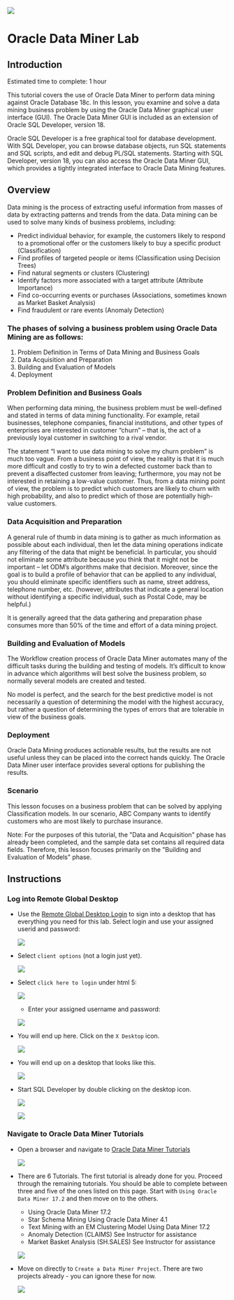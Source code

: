   ![](images/dm/001.png)

# Oracle Data Miner Lab

## **Introduction**
Estimated time to complete: 1 hour

This tutorial covers the use of Oracle Data Miner to perform data mining against Oracle Database 18c. In this lesson, you examine and solve a data mining business problem by using the Oracle Data Miner graphical user interface (GUI). The Oracle Data Miner GUI is included as an extension of Oracle SQL Developer, version 18.

Oracle SQL Developer is a free graphical tool for database development. With SQL Developer, you can browse database objects, run SQL statements and SQL scripts, and edit and debug PL/SQL statements. Starting with SQL Developer, version 18, you can also access the Oracle Data Miner GUI, which provides a tightly integrated interface to Oracle Data Mining features.

## **Overview**

Data mining is the process of extracting useful information from masses of data by extracting patterns and trends from the data. Data mining can be used to solve many kinds of business problems, including:
- Predict individual behavior, for example, the customers likely to respond to a promotional offer or the customers likely to buy a specific product (Classification)
- Find profiles of targeted people or items (Classification using Decision Trees)
- Find natural segments or clusters (Clustering)
- Identify factors more associated with a target attribute (Attribute Importance)
- Find co-occurring events or purchases (Associations, sometimes known as Market Basket Analysis)
- Find fraudulent or rare events (Anomaly Detection)

### **The phases of solving a business problem using Oracle Data Mining are as follows:**
1. Problem Definition in Terms of Data Mining and Business Goals
2. Data Acquisition and Preparation
3. Building and Evaluation of Models
4. Deployment

### **Problem Definition and Business Goals**

When performing data mining, the business problem must be well-defined and stated in terms of data mining functionality. For example, retail businesses, telephone companies, financial institutions, and other types of enterprises are interested in customer “churn” – that is, the act of a previously loyal customer in switching to a rival vendor.

The statement “I want to use data mining to solve my churn problem” is much too vague. From a business point of view, the reality is that it is much more difficult and costly to try to win a defected customer back than to prevent a disaffected customer from leaving; furthermore, you may not be interested in retaining a low-value customer. Thus, from a data mining point of view, the problem is to predict which customers are likely to churn with high probability, and also to predict which of those are potentially high-value customers.

### **Data Acquisition and Preparation**

A general rule of thumb in data mining is to gather as much information as possible about each individual, then let the data mining operations indicate any filtering of the data that might be beneficial. In particular, you should not eliminate some attribute because you think that it might not be important – let ODM’s algorithms make that decision. Moreover, since the goal is to build a profile of behavior that can be applied to any individual, you should eliminate specific identifiers such as name, street address, telephone number, etc. (however, attributes that indicate a general location without identifying a specific individual, such as Postal Code, may be helpful.)

It is generally agreed that the data gathering and preparation phase consumes more than 50% of the time and effort of a data mining project.

### **Building and Evaluation of Models**

The Workflow creation process of Oracle Data Miner automates many of the difficult tasks during the building and testing of models. It’s difficult to know in advance which algorithms will best solve the business problem, so normally several models are created and tested.

No model is perfect, and the search for the best predictive model is not necessarily a question of determining the model with the highest accuracy, but rather a question of determining the types of errors that are tolerable in view of the business goals.

### **Deployment**

Oracle Data Mining produces actionable results, but the results are not useful unless they can be placed into the correct hands quickly. The Oracle Data Miner user interface provides several options for publishing the results.

### **Scenario**

This lesson focuses on a business problem that can be solved by applying Classification models. In our scenario, ABC Company wants to identify customers who are most likely to purchase insurance.

Note: For the purposes of this tutorial, the "Data and Acquisition" phase has already been completed, and the sample data set contains all required data fields. Therefore, this lesson focuses primarily on the "Building and Evaluation of Models" phase.

## Instructions

### Log into Remote Global Desktop

- Use the [Remote Global Desktop Login](http://http://dma.oraclepts.nl/) to sign into a desktop that has everything you need for this lab.  Select login and use your assigned userid and password:  

  ![](images/dm/002.png)

- Select `client options` (not a login just yet).

  ![](images/dm/003.png)

- Select `click here to login` under html 5:

  ![](images/dm/004.png)

  - Enter your assigned username and password:

  ![](images/dm/005.png)

- You will end up here.  Click on the `X Desktop` icon.

  ![](images/dm/006.png)

- You will end up on a desktop that looks like this.

  ![](images/dm/007.png)

- Start SQL Developer by double clicking on the desktop icon.

  ![](images/dm/008.png)

  ![](images/dm/011.png)

### Navigate to Oracle Data Miner Tutorials

- Open a browser and navigate to <a href="https://apexapps.oracle.com/pls/apex/f?p=44785:24:::NO::P24_CONTENT_ID,P24_PREV_PAGE:11925,2" target="_blank">Oracle Data Miner Tutorials</a>

  ![](images/dm/009.png)

- There are 6 Tutorials.  The first tutorial is already done for you.  Proceed through the remaining tutorials.  You should be able to complete between three and five of the ones listed on this page.  Start with `Using Oracle Data Miner 17.2` and then move on to the others.
  - Using Oracle Data Miner 17.2
  - Star Schema Mining Using Oracle Data Miner 4.1
  - Text Mining with an EM Clustering Model Using Data Miner 17.2
  - Anomaly Detection (CLAIMS)  See Instructor for assistance
  - Market Basket Analysis (SH.SALES)  See Instructor for assistance

  ![](images/dm/010.png)

- Move on directly to `Create a Data Miner Project`.  There are two projects already - you can ignore these for now.

  ![](images/dm/012.png)
